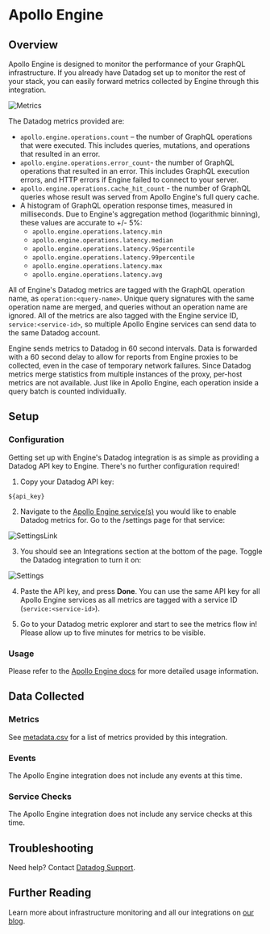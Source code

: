 # Apollo Engine

## Overview

Apollo Engine is designed to monitor the performance of your GraphQL infrastructure. If you already have Datadog set up to monitor the rest of your stack, you can easily forward metrics collected by Engine through this integration.

![Metrics](https://github.com/DataDog/integrations-extras/blob/dhruv/apollo/apollo-engine/images/metrics.png)

The Datadog metrics provided are:

* `apollo.engine.operations.count` – the number of GraphQL operations that were executed. This includes queries, mutations, and operations that resulted in an error.
* `apollo.engine.operations.error_count`-  the number of GraphQL operations that resulted in an error. This includes GraphQL execution errors, and HTTP errors if Engine failed to connect to your server.
* `apollo.engine.operations.cache_hit_count` - the number of GraphQL queries whose result was served from Apollo Engine's full query cache.
* A histogram of GraphQL operation response times, measured in milliseconds. Due to Engine's aggregation method (logarithmic binning), these values are accurate to +/- 5%:
  * `apollo.engine.operations.latency.min`
  * `apollo.engine.operations.latency.median`
  * `apollo.engine.operations.latency.95percentile`
  * `apollo.engine.operations.latency.99percentile`
  * `apollo.engine.operations.latency.max`
  * `apollo.engine.operations.latency.avg`

All of Engine's Datadog metrics are tagged with the GraphQL operation name, as `operation:<query-name>`. Unique query signatures with the same operation name are merged, and queries without an operation name are ignored. All of the metrics are also tagged with the Engine service ID, `service:<service-id>`, so multiple Apollo Engine services can send data to the same Datadog account.

Engine sends metrics to Datadog in 60 second intervals. Data is forwarded with a 60 second delay to allow for reports from Engine proxies to be collected, even in the case of temporary network failures.
Since Datadog metrics merge statistics from multiple instances of the proxy, per-host metrics are not available. Just like in Apollo Engine, each operation inside a query batch is counted individually.

## Setup

### Configuration

Getting set up with Engine's Datadog integration is as simple as providing a Datadog API key to Engine. There's no further configuration required!

1. Copy your Datadog API key:

```
${api_key}
```

2. Navigate to the [Apollo Engine service(s)](https://engine.apollographql.com/) you would like to enable Datadog metrics for. Go to the /settings page for that service:

![SettingsLink](https://github.com/DataDog/integrations-extras/blob/master/apollo-engine/images/settings-link.png)

3. You should see an Integrations section at the bottom of the page. Toggle the Datadog integration to turn it on:

![Settings](https://github.com/DataDog/integrations-extras/blob/master/apollo-engine/images/settings-toggle.png)

4. Paste the API key, and press **Done**. You can use the same API key for all Apollo Engine services as all metrics are tagged with a service ID (`service:<service-id>`).

5. Go to your Datadog metric explorer and start to see the metrics flow in! Please allow up to five minutes for metrics to be visible.

### Usage

Please refer to the [Apollo Engine docs](https://www.apollographql.com/docs/engine/datadog.html) for more detailed usage information.

## Data Collected

### Metrics

See [metadata.csv](https://github.com/DataDog/integrations-extras/blob/master/apollo-engine/metadata.csv) for a list of metrics provided by this integration.

### Events

The Apollo Engine integration does not include any events at this time.

### Service Checks

The Apollo Engine integration does not include any service checks at this time.

## Troubleshooting

Need help? Contact [Datadog Support](http://docs.datadoghq.com/help/).

## Further Reading

Learn more about infrastructure monitoring and all our integrations on [our blog](https://www.datadoghq.com/blog/).
